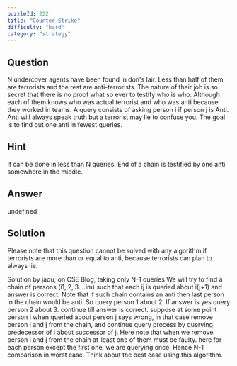 ```yaml
---
puzzleId: 222
title: "Counter Strike"
difficulty: "hard"
category: "strategy"
---
```


## Question
N undercover agents have been found in don's lair. Less than half of them are terrorists and the rest are anti-terrorists. The nature of their job is so secret that there is no proof what so ever to testify who is who. Although each of them knows who was actual terrorist and who was anti because they worked in teams. A query consists of asking person i if person j is Anti. Anti will always speak truth but a terrorist may lie to confuse you. The goal is to find out one anti in fewest queries.

## Hint
It  can be done in less than N queries. End of a chain is testified by one anti somewhere in the middle.

## Answer
undefined

## Solution
Please note that this question cannot be solved with any algorithm if terrorists are more than or equal to anti, because terrorists can plan to always lie.

Solution by jadu, on CSE Blog, taking only N-1 queries
We will try to find a chain of persons (i1,i2,i3....im) such that each ij is queried about i(j+1) and answer is correct. Note that if such chain contains an anti then last person in the chain would be anti. So query person 1 about 2. If answer is yes query person 2 about 3. continue till answer is correct. suppose at some point person i when queried about person j says wrong, in that case remove person i and j from the chain, and continue query process by querying predecessor of i about successor of j. Here note that when we remove person i and j from the chain at-least one of them must be faulty. here for each person except the first one, we are querying once. Hence N-1 comparison in worst case. Think about the best case using this algorithm.
